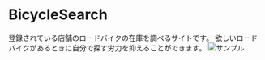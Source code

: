 # BicycleSearch

登録されている店舗のロードバイクの在庫を調べるサイトです。
欲しいロードバイクがあるときに自分で探す労力を抑えることができます。
![サンプル](./image/ロードバイク詳細.jpg)
